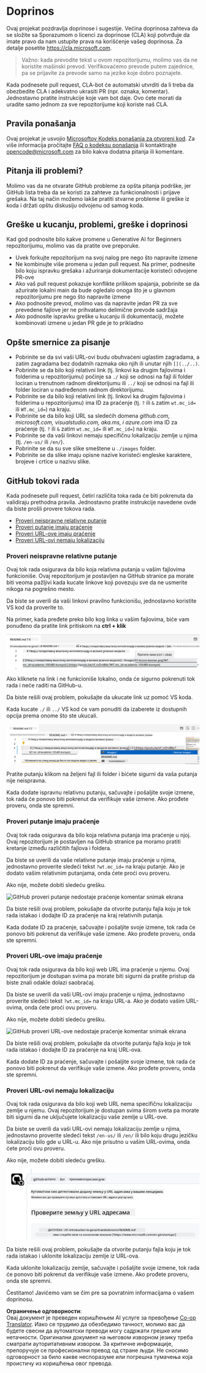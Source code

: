 <!--
CO_OP_TRANSLATOR_METADATA:
{
  "original_hash": "57c41f2af71001a2cff9d8eb797cb843",
  "translation_date": "2025-05-19T11:26:07+00:00",
  "source_file": "CONTRIBUTING.md",
  "language_code": "sr"
}
-->
# Doprinos

Ovaj projekat pozdravlja doprinose i sugestije. Većina doprinosa zahteva da se složite sa Sporazumom o licenci za doprinose (CLA) koji potvrđuje da imate pravo da nam ustupite prava na korišćenje vašeg doprinosa. Za detalje posetite <https://cla.microsoft.com>.

> Važno: kada prevodite tekst u ovom repozitorijumu, molimo vas da ne koristite mašinski prevod. Verifikovaćemo prevode putem zajednice, pa se prijavite za prevode samo na jezike koje dobro poznajete.

Kada podnesete pull request, CLA-bot će automatski utvrditi da li treba da obezbedite CLA i adekvatno ukrasiti PR (npr. oznaka, komentar). Jednostavno pratite instrukcije koje vam bot daje. Ovo ćete morati da uradite samo jednom za sve repozitorijume koji koriste naš CLA.

## Pravila ponašanja

Ovaj projekat je usvojio [Microsoftov Kodeks ponašanja za otvoreni kod](https://opensource.microsoft.com/codeofconduct/?WT.mc_id=academic-105485-koreyst).
Za više informacija pročitajte [FAQ o kodeksu ponašanja](https://opensource.microsoft.com/codeofconduct/faq/?WT.mc_id=academic-105485-koreyst) ili kontaktirajte [opencode@microsoft.com](mailto:opencode@microsoft.com) za bilo kakva dodatna pitanja ili komentare.

## Pitanja ili problemi?

Molimo vas da ne otvarate GitHub probleme za opšta pitanja podrške, jer GitHub lista treba da se koristi za zahteve za funkcionalnosti i prijave grešaka. Na taj način možemo lakše pratiti stvarne probleme ili greške iz koda i držati opštu diskusiju odvojenu od samog koda.

## Greške u kucanju, problemi, greške i doprinosi

Kad god podnosite bilo kakve promene u Generative AI for Beginners repozitorijumu, molimo vas da pratite ove preporuke.

* Uvek forkujte repozitorijum na svoj nalog pre nego što napravite izmene
* Ne kombinujte više promena u jedan pull request. Na primer, podnesite bilo koju ispravku grešaka i ažuriranja dokumentacije koristeći odvojene PR-ove
* Ako vaš pull request pokazuje konflikte prilikom spajanja, pobrinite se da ažurirate lokalni main da bude ogledalo onoga što je u glavnom repozitorijumu pre nego što napravite izmene
* Ako podnosite prevod, molimo vas da napravite jedan PR za sve prevedene fajlove jer ne prihvatamo delimične prevode sadržaja
* Ako podnosite ispravku greške u kucanju ili dokumentaciji, možete kombinovati izmene u jedan PR gde je to prikladno

## Opšte smernice za pisanje

- Pobrinite se da svi vaši URL-ovi budu obuhvaćeni uglastim zagradama, a zatim zagradama bez dodatnih razmaka oko njih ili unutar njih `[](../..)`.
- Pobrinite se da bilo koji relativni link (tj. linkovi ka drugim fajlovima i folderima u repozitorijumu) počinje sa `./` koji se odnosi na fajl ili folder lociran u trenutnom radnom direktorijumu ili `../` koji se odnosi na fajl ili folder lociran u nadređenom radnom direktorijumu.
- Pobrinite se da bilo koji relativni link (tj. linkovi ka drugim fajlovima i folderima u repozitorijumu) ima ID za praćenje (tj. `?` ili `&` zatim `wt.mc_id=` ili `WT.mc_id=`) na kraju.
- Pobrinite se da bilo koji URL sa sledećih domena _github.com, microsoft.com, visualstudio.com, aka.ms, i azure.com_ ima ID za praćenje (tj. `?` ili `&` zatim `wt.mc_id=` ili `WT.mc_id=`) na kraju.
- Pobrinite se da vaši linkovi nemaju specifičnu lokalizaciju zemlje u njima (tj. `/en-us/` ili `/en/`).
- Pobrinite se da su sve slike smeštene u `./images` folder.
- Pobrinite se da slike imaju opisne nazive koristeći engleske karaktere, brojeve i crtice u nazivu slike.

## GitHub tokovi rada

Kada podnesete pull request, četiri različita toka rada će biti pokrenuta da validiraju prethodna pravila.
Jednostavno pratite instrukcije navedene ovde da biste prošli provere tokova rada.

- [Proveri neispravne relativne putanje](../..)
- [Proveri putanje imaju praćenje](../..)
- [Proveri URL-ove imaju praćenje](../..)
- [Proveri URL-ovi nemaju lokalizaciju](../..)

### Proveri neispravne relativne putanje

Ovaj tok rada osigurava da bilo koja relativna putanja u vašim fajlovima funkcioniše.
Ovaj repozitorijum je postavljen na GitHub stranice pa morate biti veoma pažljivi kada kucate linkove koji povezuju sve da ne usmerite nikoga na pogrešno mesto.

Da biste se uverili da vaši linkovi pravilno funkcionišu, jednostavno koristite VS kod da proverite to.

Na primer, kada pređete preko bilo kog linka u vašim fajlovima, biće vam ponuđeno da pratite link pritiskom na **ctrl + klik**

![VS kod prati linkove snimak ekrana](../../translated_images/vscode-follow-link.f8e8fd9192241d8163db78371e22a7a4e032a1ca9219696d7eb3eb103d1b7544.sr.png)

Ako kliknete na link i ne funkcioniše lokalno, onda će sigurno pokrenuti tok rada i neće raditi na GitHub-u.

Da biste rešili ovaj problem, pokušajte da ukucate link uz pomoć VS koda.

Kada kucate `./` ili `../` VS kod će vam ponuditi da izaberete iz dostupnih opcija prema onome što ste ukucali.

![VS kod izaberi relativnu putanju snimak ekrana](../../translated_images/vscode-select-relative-path.b2cf754af764c28401e8098dbd372d00e8d2ac89c6b75e59f1450f99cb6a4ede.sr.png)

Pratite putanju klikom na željeni fajl ili folder i bićete sigurni da vaša putanja nije neispravna.

Kada dodate ispravnu relativnu putanju, sačuvajte i pošaljite svoje izmene, tok rada će ponovo biti pokrenut da verifikuje vaše izmene.
Ako prođete proveru, onda ste spremni.

### Proveri putanje imaju praćenje

Ovaj tok rada osigurava da bilo koja relativna putanja ima praćenje u njoj.
Ovaj repozitorijum je postavljen na GitHub stranice pa moramo pratiti kretanje između različitih fajlova i foldera.

Da biste se uverili da vaše relativne putanje imaju praćenje u njima, jednostavno proverite sledeći tekst `?wt.mc_id=` na kraju putanje.
Ako je dodato vašim relativnim putanjama, onda ćete proći ovu proveru.

Ako nije, možete dobiti sledeću grešku.

![GitHub proveri putanje nedostaje praćenje komentar snimak ekrana](../../translated_images/github-check-paths-missing-tracking-comment.1442630ba6e07efa327f46d27447178ae1c6d3b9960023dee1a69dd50f8a3653.sr.png)

Da biste rešili ovaj problem, pokušajte da otvorite putanju fajla koju je tok rada istakao i dodajte ID za praćenje na kraj relativnih putanja.

Kada dodate ID za praćenje, sačuvajte i pošaljite svoje izmene, tok rada će ponovo biti pokrenut da verifikuje vaše izmene.
Ako prođete proveru, onda ste spremni.

### Proveri URL-ove imaju praćenje

Ovaj tok rada osigurava da bilo koji web URL ima praćenje u njemu.
Ovaj repozitorijum je dostupan svima pa morate biti sigurni da pratite pristup da biste znali odakle dolazi saobraćaj.

Da biste se uverili da vaši URL-ovi imaju praćenje u njima, jednostavno proverite sledeći tekst `?wt.mc_id=` na kraju URL-a.
Ako je dodato vašim URL-ovima, onda ćete proći ovu proveru.

Ako nije, možete dobiti sledeću grešku.

![GitHub proveri URL-ove nedostaje praćenje komentar snimak ekrana](../../translated_images/github-check-urls-missing-tracking-comment.acd262e537606c01187cb5f4d248176839b5f512342ff9b6c367509ec285eebc.sr.png)

Da biste rešili ovaj problem, pokušajte da otvorite putanju fajla koju je tok rada istakao i dodajte ID za praćenje na kraj URL-ova.

Kada dodate ID za praćenje, sačuvajte i pošaljite svoje izmene, tok rada će ponovo biti pokrenut da verifikuje vaše izmene.
Ako prođete proveru, onda ste spremni.

### Proveri URL-ovi nemaju lokalizaciju

Ovaj tok rada osigurava da bilo koji web URL nema specifičnu lokalizaciju zemlje u njemu.
Ovaj repozitorijum je dostupan svima širom sveta pa morate biti sigurni da ne uključujete lokalizaciju vaše zemlje u URL-ove.

Da biste se uverili da vaši URL-ovi nemaju lokalizaciju zemlje u njima, jednostavno proverite sledeći tekst `/en-us/` ili `/en/` ili bilo koju drugu jezičku lokalizaciju bilo gde u URL-u.
Ako nije prisutno u vašim URL-ovima, onda ćete proći ovu proveru.

Ako nije, možete dobiti sledeću grešku.

![GitHub proveri lokalizaciju zemlje komentar snimak ekrana](../../translated_images/github-check-country-locale-comment.15ae33688215cfe678e813c4dc0bf40d5d9341ee36dc95d6cc0684fa9a204224.sr.png)

Da biste rešili ovaj problem, pokušajte da otvorite putanju fajla koju je tok rada istakao i uklonite lokalizaciju zemlje iz URL-ova.

Kada uklonite lokalizaciju zemlje, sačuvajte i pošaljite svoje izmene, tok rada će ponovo biti pokrenut da verifikuje vaše izmene.
Ako prođete proveru, onda ste spremni.

Čestitamo! Javićemo vam se čim pre sa povratnim informacijama o vašem doprinosu.

**Ограничење одговорности**:  
Овај документ је преведен коришћењем AI услуге за превођење [Co-op Translator](https://github.com/Azure/co-op-translator). Иако се трудимо да обезбедимо тачност, молимо вас да будете свесни да аутоматски преводи могу садржати грешке или нетачности. Оригинални документ на његовом изворном језику треба сматрати ауторитативним извором. За критичне информације, препоручује се професионални превод од стране људи. Не сносимо одговорност за било какве неспоразуме или погрешна тумачења која проистичу из коришћења овог превода.
